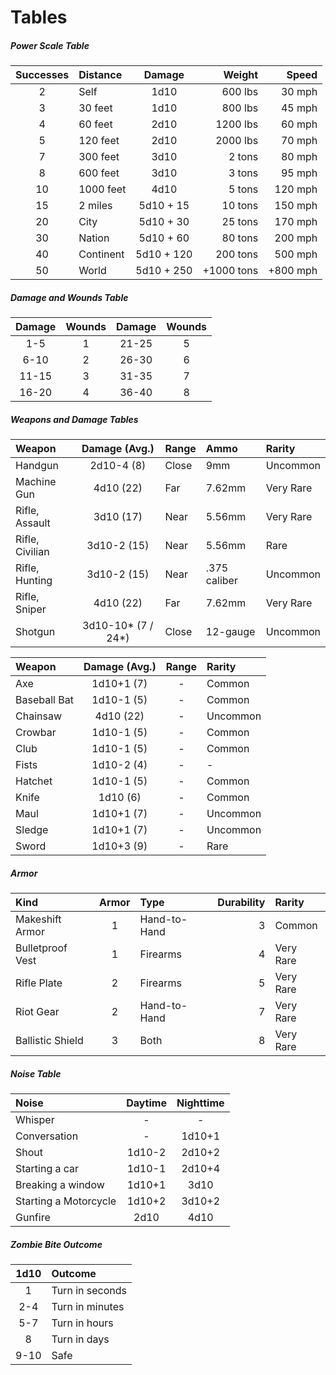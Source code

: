 # Tables


##### Power Scale Table

Successes|Distance|Damage|Weight|Speed|
| :-: | :- | :-: | -: | -: |
2|Self|1d10|600 lbs|30 mph|
3|30 feet|1d10|800 lbs|45 mph|
4|60 feet|2d10|1200 lbs|60 mph|
5|120 feet|2d10|2000 lbs|70 mph|
7|300 feet|3d10|2 tons|80 mph|
8|600 feet|3d10|3 tons|95 mph|
10|1000 feet|4d10|5 tons|120 mph|
15|2 miles|5d10 + 15|10 tons|150 mph|
20|City|5d10 + 30|25 tons|170 mph|
30|Nation|5d10 + 60|80 tons|200 mph|
40|Continent|5d10 + 120|200 tons|500 mph|
50|World| 5d10 + 250 | +1000 tons| +800 mph|

##### Damage and Wounds Table
| Damage | Wounds |  Damage | Wounds |
| :-: | :-: | :-: | :-: |
| 1-5 | 1 | 21-25 | 5
| 6-10 | 2 | 26-30 | 6
| 11-15 | 3 | 31-35 | 7 
| 16-20 | 4 | 36-40 | 8

##### Weapons and Damage Tables
| Weapon | Damage (Avg.) | Range | Ammo | Rarity | 
| :- | :-: | :- | :- | :- |
| Handgun | 2d10-4 (8) | Close | 9mm |  Uncommon  
| Machine Gun | 4d10 (22) | Far | 7.62mm | Very Rare
| Rifle, Assault | 3d10 (17) | Near | 5.56mm | Very Rare
| Rifle, Civilian | 3d10-2 (15) | Near | 5.56mm | Rare
| Rifle, Hunting | 3d10-2 (15)| Near | .375 caliber | Uncommon
| Rifle, Sniper | 4d10 (22) | Far | 7.62mm | Very Rare
| Shotgun | 3d10-10* (7 / 24*) | Close | 12-gauge | Uncommon

| Weapon | Damage (Avg.) | Range | Rarity | 
| :- | :-: | :-: | :- |
| Axe | 1d10+1 (7) | - | Common
| Baseball Bat | 1d10-1 (5) | - | Common 
| Chainsaw | 4d10 (22) | - | Uncommon
| Crowbar | 1d10-1 (5) | - | Common
| Club | 1d10-1 (5) | - | Common
| Fists | 1d10-2 (4) | - | -
| Hatchet | 1d10-1 (5) | - | Common |
| Knife | 1d10 (6) | - | Common |
| Maul | 1d10+1 (7)| - | Uncommon |
| Sledge | 1d10+1 (7) | - | Uncommon |
| Sword | 1d10+3 (9) | - | Rare |

##### Armor
| Kind | Armor | Type | Durability | Rarity
| :- | :-: | :- | -: | :- |
| Makeshift Armor | 1 | Hand-to-Hand | 3 | Common
| Bulletproof Vest | 1 | Firearms | 4 | Very Rare
| Rifle Plate | 2 | Firearms | 5  | Very Rare
| Riot Gear | 2 | Hand-to-Hand | 7 | Very Rare
| Ballistic Shield | 3 | Both | 8 | Very Rare

##### Noise Table
| Noise | Daytime | Nighttime |
| :- | :-: | :-: |
| Whisper | - | - |
| Conversation | - | 1d10+1 |
| Shout | 1d10-2 | 2d10+2 |
| Starting a car | 1d10-1 | 2d10+4 |
| Breaking a window | 1d10+1 | 3d10 |
| Starting a Motorcycle | 1d10+2 | 3d10+2 | 
| Gunfire | 2d10 | 4d10 |

##### Zombie Bite Outcome
| 1d10 | Outcome |
| :-: | :- |
| 1 | Turn in seconds |
| 2-4 | Turn in minutes |
| 5-7 | Turn in hours | 
| 8 | Turn in days | 
| 9-10 | Safe |
